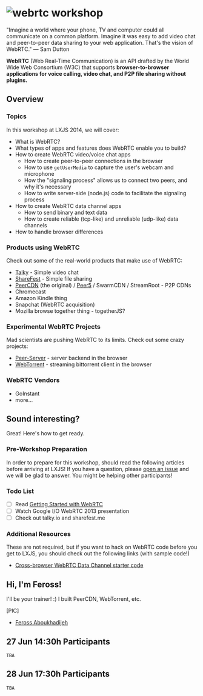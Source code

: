 # ![webrtc](http://www.webrtc.org/_/rsrc/1318870658554/config/customLogo.gif?revision=8) workshop

"Imagine a world where your phone, TV and computer could all communicate on a common platform. Imagine it was easy to add video chat and peer-to-peer data sharing to your web application. That's the vision of WebRTC." — Sam Dutton

**WebRTC** (Web Real-Time Communication) is an API drafted by the World Wide Web Consortium (W3C) that supports **browser-to-browser applications for voice calling, video chat, and P2P file sharing without plugins.**

## Overview

### Topics

In this workshop at LXJS 2014, we will cover:

- What is WebRTC?
- What types of apps and features does WebRTC enable you to build?
- How to create WebRTC video/voice chat apps
  - How to create peer-to-peer connections in the browser
  - How to use `getUserMedia` to capture the user's webcam and microphone
  - How the "signaling process" allows us to connect two peers, and why it's necessary
  - How to write server-side (node.js) code to facilitate the signaling process
- How to create WebRTC data channel apps
  - How to send binary and text data
  - How to create reliable (tcp-like) and unreliable (udp-like) data channels
- How to handle browser differences

### Products using WebRTC

Check out some of the real-world products that make use of WebRTC:

- [Talky](http://talky.io/) - Simple video chat
- [ShareFest](http://sharefest.me) - Simple file sharing
- [PeerCDN](http://peercdn.com) (the original) / [Peer5](http://peer5.com) / SwarmCDN / StreamRoot - P2P CDNs
- Chromecast
- Amazon Kindle thing
- Snapchat (WebRTC acquisition)
- Mozilla browse together thing - togetherJS?

### Experimental WebRTC Projects

Mad scientists are pushing WebRTC to its limits. Check out some crazy projects:

- [Peer-Server](http://peer-server.com) - server backend in the browser
- [WebTorrent](http://webtorrent.io) - streaming bittorrent client in the browser

### WebRTC Vendors

- GoInstant
- more...

## Sound interesting?

Great! Here's how to get ready.

### Pre-Workshop Preparation

In order to prepare for this workshop, should read the following articles before arriving at LXJS! If you have a question, please [open an issue](https://github.com/LXJS/training-webrtc/issues) and we will be glad to answer. You might be helping other participants!

### Todo List

- [ ] Read [Getting Started with WebRTC](http://www.html5rocks.com/en/tutorials/webrtc/basics/)
- [ ] Watch Google I/O WebRTC 2013 presentation
- [ ] Check out talky.io and sharefest.me

### Additional Resources

These are not required, but if you want to hack on WebRTC code before you get to LXJS, you should check out the following links (with sample code!)

- [Cross-browser WebRTC Data Channel starter code](https://github.com/quartzjer/webrtc-peer/)

## Hi, I'm Feross!

I'll be your trainer! :) I built PeerCDN, WebTorrent, etc.

[PIC]

- [Feross Aboukhadijeh](http://feross.org)

## 27 Jun 14:30h Participants

`TBA`

## 28 Jun 17:30h Participants

`TBA`
